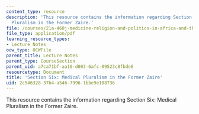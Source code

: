 ```yaml
---
content_type: resource
description: 'This resource contains the information regarding Section Six: Medical
  Pluralism in the Former Zaire.'
file: /courses/21a-460j-medicine-religion-and-politics-in-africa-and-the-african-diaspora-spring-2005/2c54632837b4a54679961bbe9e108736_MIT21A_460JS05_4_5_05_460j.pdf
file_type: application/pdf
learning_resource_types:
- Lecture Notes
ocw_type: OCWFile
parent_title: Lecture Notes
parent_type: CourseSection
parent_uid: a7ca71bf-aa10-d003-6afc-09523c8fbde6
resourcetype: Document
title: 'Section Six: Medical Pluralism in the Former Zaire'
uid: 2c546328-37b4-a546-7996-1bbe9e108736
---
```

This resource contains the information regarding Section Six: Medical Pluralism in the Former Zaire.

